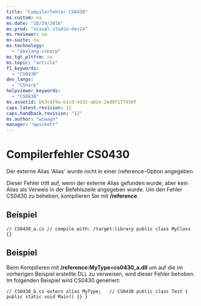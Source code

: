 ```yaml
---
title: "Compilerfehler CS0430"
ms.custom: na
ms.date: "10/29/2016"
ms.prod: "visual-studio-dev14"
ms.reviewer: na
ms.suite: na
ms.technology: 
  - "devlang-csharp"
ms.tgt_pltfrm: na
ms.topic: "article"
f1_keywords: 
  - "CS0430"
dev_langs: 
  - "CSharp"
helpviewer_keywords: 
  - "CS0430"
ms.assetid: b63c4f9a-b1cd-41d2-a02e-2ed0f177450f
caps.latest.revision: 12
caps.handback.revision: "12"
ms.author: "wiwagn"
manager: "wpickett"
---
```

# Compilerfehler CS0430
Der externe Alias 'Alias' wurde nicht in einer \/reference\-Option angegeben.  
  
 Dieser Fehler tritt auf, wenn der externe Alias gefunden wurde, aber kein Alias als Verweis in der Befehlszeile angegeben wurde. Um den Fehler CS0430 zu beheben, kompilieren Sie mit **\/reference**.  
  
## Beispiel  
  
```  
// CS0430_a.cs // compile with: /target:library public class MyClass {}  
```  
  
## Beispiel  
 Beim Kompilieren mit **\/reference:MyType\=cs0430\_a.dll** um auf die im vorherigen Beispiel erstellte DLL zu verweisen, wird dieser Fehler behoben. Im folgenden Beispiel wird CS0430 generiert:  
  
```  
// CS0430_b.cs extern alias MyType;   // CS0430 public class Test { public static void Main() {} }  
  
```
